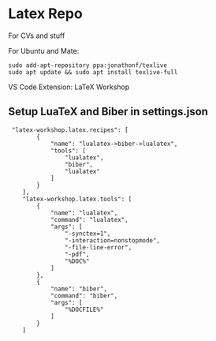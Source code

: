 # Latex Repo
For CVs and stuff

For Ubuntu and Mate:
```shellscript
sudo add-apt-repository ppa:jonathonf/texlive
sudo apt update && sudo apt install texlive-full
```

VS Code Extension:
LaTeX Workshop

## Setup LuaTeX and Biber in settings.json
```
 "latex-workshop.latex.recipes": [
        {
            "name": "lualatex->biber->lualatex",
            "tools": [
                "lualatex",
                "biber",
                "lualatex"
            ]
        }
    ],
    "latex-workshop.latex.tools": [
        {
            "name": "lualatex",
            "command": "lualatex",
            "args": [
                "-synctex=1",
                "-interaction=nonstopmode",
                "-file-line-error",
                "-pdf",
                "%DOC%"
            ]
        },
        {
            "name": "biber",
            "command": "biber",
            "args": [
                "%DOCFILE%"
            ]
        }
    ]
 ```
